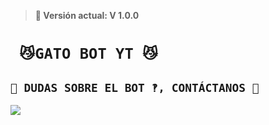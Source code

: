 > <b>🚀 Versión actual: V 1.0.0</b>
# ` 😼GATO BOT YT 😼`

## `🥺 DUDAS SOBRE EL BOT ‽, CONTÁCTANOS 🤗`
<a href="http://wa.me/51930982220" target="blank"><img src="https://img.shields.io/badge/OFC-YOVANI_CREADOR-25D366?style=for-the-badge&logo=whatsapp&logoColor=white" />

